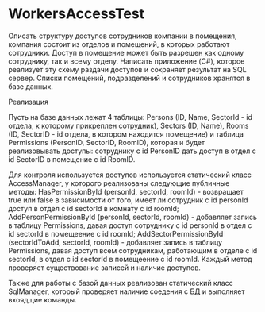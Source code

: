 # WorkersAccessTest

Описать структуру доступов сотрудников компании в помещения, компания состоит из отделов и помещений, в которых работают сотрудники.
Доступ в помещение может быть разрешен как одному сотруднику, так и всему отделу.
Написать приложение (C#), которое реализует эту схему раздачи доступов и сохраняет результат на SQL сервер.
Списки помещений, подразделений и сотрудников хранятся в базе данных.

Реализация 

Пусть на базе данных лежат 4 таблицы: Persons (ID, Name, SectorId - id отдела, к которому прикреплен сотрудник), Sectors (ID, Name),
Rooms (ID, SectorID - id отдела, в котором находится помещение) и таблица Permissions (PersonID, SectorID, RoomID), которая и будет 
реализовывать доступы: сотруднику с id PersonID дать доступ в отдел с id SectorID в помещение с id RoomID. 

Для контроля используется доступов используется статический класс AccessManager, у которого реализованы следующие публичные методы: 
HasPermissionById (personId, sectorId, roomId) - возвращает true или false в зависимости от того, имеет ли сотрудник с id personId доступ
в отдел с id sectorId в комнату с id roomId; AddPersonPermissionById (personId, sectorId, roomId) - добавляет запись в таблицу Permissions,
давая доступ сотруднику с id personId в отдел с id sectorId в помещеение с id roomId; AddSectorPermissionById (sectorIdToAdd, sectorId, roomId) - добавляет запись в таблицу Permissions, давая доступ всем сотрудникам, работающим в отделе с id sectorId, в отдел с id sectorId 
в помещеение с id roomId. Каждый метод проверяет существование записей и наличие доступов. 

Также для работы с базой данных реализован статический класс SqlManager, который проверяет наличие соедения с БД и выполняет вхоядщие команды.
